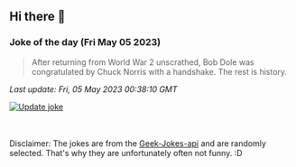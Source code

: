 ## Hi there 👋

### Joke of the day (Fri May 05 2023)
<!-- joke -->
>After returning from World War 2 unscrathed, Bob Dole was congratulated by Chuck Norris with a handshake. The rest is history.
<!-- /joke -->

*Last update: Fri, 05 May 2023 00:38:10 GMT*

[![Update joke](https://github.com/nclskfm/nclskfm/actions/workflows/joke.yml/badge.svg)](https://github.com/nclskfm/nclskfm/actions/workflows/joke.yml)

<br><br>
Disclaimer: The jokes are from the [Geek-Jokes-api](https://github.com/sameerkumar18/geek-joke-api) and are randomly selected. That's why they are unfortunately often not funny. :D
